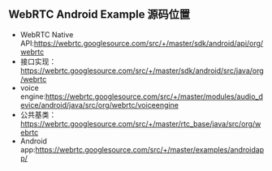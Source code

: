 
## WebRTC Android Example 源码位置

+ WebRTC Native API:https://webrtc.googlesource.com/src/+/master/sdk/android/api/org/webrtc
+ 接口实现：https://webrtc.googlesource.com/src/+/master/sdk/android/src/java/org/webrtc
+ voice engine:https://webrtc.googlesource.com/src/+/master/modules/audio_device/android/java/src/org/webrtc/voiceengine
+ 公共基类：https://webrtc.googlesource.com/src/+/master/rtc_base/java/src/org/webrtc
+ Android app:https://webrtc.googlesource.com/src/+/master/examples/androidapp/


